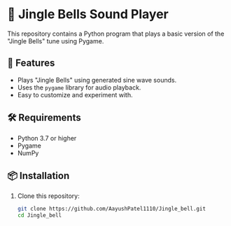 # 🎵 Jingle Bells Sound Player

This repository contains a Python program that plays a basic version of the "Jingle Bells" tune using Pygame.

## 🚀 Features

- Plays "Jingle Bells" using generated sine wave sounds.
- Uses the `pygame` library for audio playback.
- Easy to customize and experiment with.

## 🛠️ Requirements

- Python 3.7 or higher
- Pygame
- NumPy

## 📦 Installation

1. Clone this repository:
   ```bash
   git clone https://github.com/AayushPatel1110/Jingle_bell.git
   cd Jingle_bell
